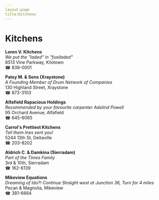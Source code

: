 ```yaml
---
layout:page
title:Kitchens
---
```

# Kitchens

**Loren V. Kitchens**  
_We put the "laded" in "fusiladed"_  
8513 Vine Parkway, Kilotown  
☎ 838-0001



**Patsy M. & Sons (Xraystone)**  
_A Founding Member of Drum Network of Companies_  
130 Highland Street, Xraystone  
☎ 873-3103



**Alfafield Rapacious Holdings**  
_Recommended by your favourite carpenter Adelind Powell_  
95 Orchard Avenue, Alfafield  
☎ 645-6065



**Carrol's Prettiest Kitchens**  
_Tell them Ines sent you!_  
5244 13th St, Deltaville  
☎ 203-8202



**Aldrich C. & Damkina (Sierradam)**  
_Part of the Times Family_  
3rd & 10th, Sierradam  
☎ 162-6139



**Mikeview Equations**  
_Dreaming of Ido?! 
Continue Straight west at Junction 36, Turn for 4 miles_  
Pecan & Magnolia, Mikeview  
☎ 381-6664



